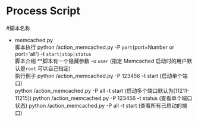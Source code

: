 Process Script
====
#脚本名称
- memcached.py <br>
        脚本执行 python <path>/action_memcached.py -P `port`(port=Number or port='all') -t `start|stop|status`<br>
        脚本介绍 **脚本有一个隐藏参数 -u `user` (指定 Memcached 启动时的用户默认是`root` 可以自己指定)<br>
        执行例子 python <path>/action_memcached.py -P 123456 -t start (启动单个端口)<br>
                python <path>/action_memcached.py -P all -t start (启动多个端口默认为[11211-11215])
                python <path>/action_memcached.py -P 123456 -t status (查看单个端口状态)
                python <path>/action_memcached.py -P all -t start (查看所有已启动的端口)
                
